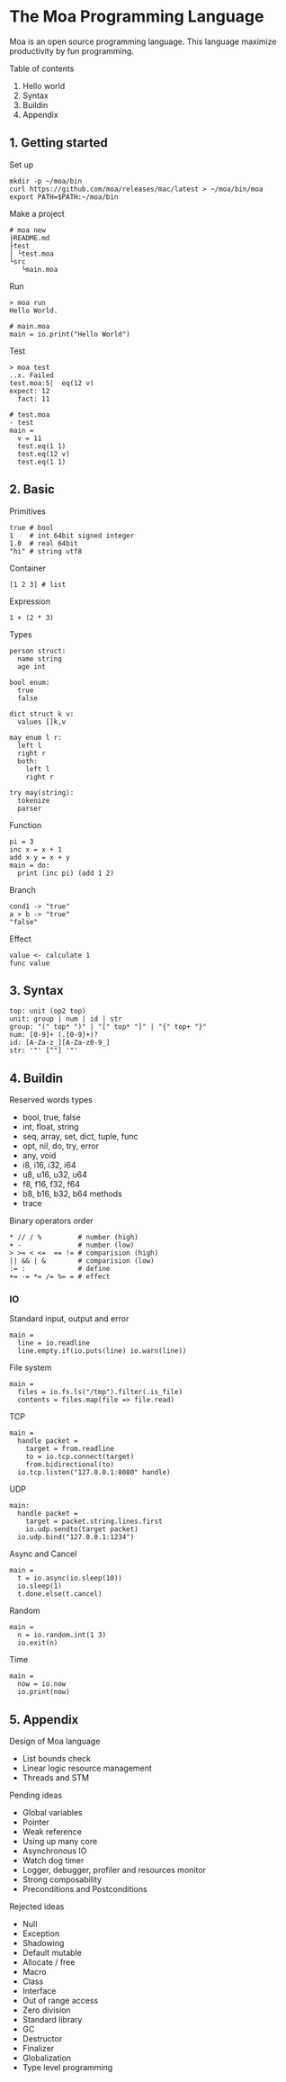 # The Moa Programming Language
Moa is an open source programming language.
This language maximize productivity by fun programming.

Table of contents
1. Hello world
2. Syntax
3. Buildin
4. Appendix





## 1. Getting started

Set up
```
mkdir -p ~/moa/bin
curl https://github.com/moa/releases/mac/latest > ~/moa/bin/moa
export PATH=$PATH:~/moa/bin
```

Make a project
```
# moa new
├README.md
├test
│ └test.moa
└src
   └main.moa
```

Run
```
> moa run
Hello World.

# main.moa
main = io.print("Hello World")
```

Test
```
> moa test
..x. Failed
test.moa:5|  eq(12 v)
expect: 12
  fact: 11

# test.moa
- test
main =
  v = 11
  test.eq(1 1)
  test.eq(12 v)
  test.eq(1 1)
```





## 2. Basic

Primitives
```
true # bool
1    # int 64bit signed integer
1.0  # real 64bit
"hi" # string utf8
```

Container
```
[1 2 3] # list
```

Expression
```
1 + (2 * 3)
```

Types
```
person struct:
  name string
  age int

bool enum:
  true
  false

dict struct k v:
  values []k,v

may enum l r:
  left l
  right r
  both:
    left l
    right r

try may(string):
  tokenize
  parser
```

Function
```
pi = 3
inc x = x + 1
add x y = x + y
main = do:
  print (inc pi) (add 1 2)
```

Branch
```
cond1 -> "true"
a > b -> "true"
"false"
```

Effect
```
value <- calculate 1
func value
```



## 3. Syntax
```
top: unit (op2 top)
unit: group | num | id | str
group: "(" top* ")" | "[" top* "]" | "{" top+ "}"
num: [0-9]+ (.[0-9]+)?
id: [A-Za-z_][A-Za-z0-9_]
str: '"' [^"] '"'
```

## 4. Buildin

Reserved words
types
- bool, true, false
- int, float, string
- seq, array, set, dict, tuple, func
- opt, nil, do, try, error
- any, void
- i8, i16, i32, i64
- u8, u16, u32, u64
- f8, f16, f32, f64
- b8, b16, b32, b64
methods
- trace

Binary operators order
```
* // / %         # number (high)
+ -              # number (low)
> >= < <=  == != # comparision (high)
|| && | &        # comparision (low)
:= :             # define
+= -= *= /= %= = # effect
```

### IO

Standard input, output and error
```
main =
  line = io.readline
  line.empty.if(io.puts(line) io.warn(line))
```

File system
```
main =
  files = io.fs.ls("/tmp").filter(.is_file)
  contents = files.map(file => file.read)
```

TCP
```
main =
  handle packet =
    target = from.readline
    to = io.tcp.connect(target)
    from.bidirectional(to)
  io.tcp.listen("127.0.0.1:8080" handle)
```

UDP
```
main:
  handle packet =
    target = packet.string.lines.first
    io.udp.sendto(target packet)
  io.udp.bind("127.0.0.1:1234")
```

Async and Cancel
```
main =
  t = io.async(io.sleep(10))
  io.sleep(1)
  t.done.else(t.cancel)
```

Random
```
main =
  n = io.random.int(1 3)
  io.exit(n)
```

Time
```
main =
  now = io.now
  io.print(now)
```





## 5. Appendix

Design of Moa language
- List bounds check
- Linear logic resource management
- Threads and STM

Pending ideas
- Global variables
- Pointer
- Weak reference
- Using up many core
- Asynchronous IO
- Watch dog timer
- Logger, debugger, profiler and resources monitor
- Strong composability
- Preconditions and Postconditions

Rejected ideas
- Null
- Exception
- Shadowing
- Default mutable
- Allocate / free
- Macro
- Class
- Interface
- Out of range access
- Zero division
- Standard library
- GC
- Destructor
- Finalizer
- Globalization
- Type level programming
